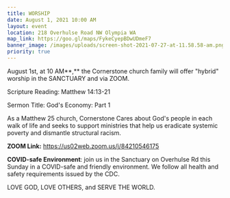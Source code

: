 ```yaml
---
title: WORSHIP
date: August 1, 2021 10:00 AM
layout: event
location: 218 Overhulse Road NW Olympia WA
map_link: https://goo.gl/maps/FykeCyepBDwUDmeF7
banner_image: /images/uploads/screen-shot-2021-07-27-at-11.58.58-am.png
priority: true
---
```

August 1st, at 10 AM**,** the Cornerstone church family will offer "hybrid" worship in the SANCTUARY and via ZOOM.  

Scripture Reading: Matthew 14:13-21

Sermon Title: God's Economy: Part 1 

As a Matthew 25 church, Cornerstone Cares about God's people in each walk of life and seeks to support ministries that help us eradicate systemic poverty and dismantle structural racism.

**ZOOM Link:** <https://us02web.zoom.us/j/84210546175>[](https://us02web.zoom.us/j/3116804612)[](https://us02web.zoom.us/j/3116804612)

**COVID-safe Environment**: join us in the Sanctuary on Overhulse Rd this Sunday in a COVID-safe and friendly environment. We follow all health and safety requirements issued by the CDC.

LOVE GOD, LOVE OTHERS, and SERVE THE WORLD.